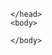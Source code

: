 <html>  
    <head>
        
    </head>
    <body>           
<script>
   const modbus = import(./modbus.json)
   const encodedData = JSON.stringify(modbus)
       
    console.log(encodedData)
    
</script>

    </body>
</html>
